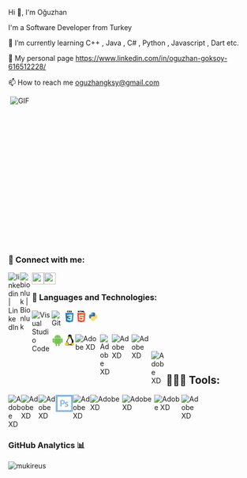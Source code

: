 Hi 👋, I'm Oğuzhan

I'm a Software Developer from Turkey



🌱 I’m currently learning  C++ , Java , C# , Python , Javascript , Dart etc.



📝 My personal page https://www.linkedin.com/in/oguzhan-goksoy-616512228/




📫 How to reach me oguzhangksy@gmail.com

<img align="right" alt="GIF" src="https://github.com/abhisheknaiidu/abhisheknaiidu/blob/master/code.gif?raw=true" width="500" height="320" />



### 📩 Connect with me:

[<img align="left" alt="linkedin | LinkedIn" width="24px" src="https://raw.githubusercontent.com/peterthehan/peterthehan/master/assets/linkedin.svg" />][linkedin]
[<img align="left" alt="bionluk | Bionluk" width="24px" src="https://camo.githubusercontent.com/d8d9b479c7ac8b63d98c203f535295986cbd27e69ea53851ef790dd700b96408/68747470733a2f2f75706c6f61642e77696b696d656469612e6f72672f77696b6970656469612f636f6d6d6f6e732f7468756d622f652f65662f537461636b5f4f766572666c6f775f69636f6e2e7376672f37363870782d537461636b5f4f766572666c6f775f69636f6e2e7376672e706e67" />][bionluk]
[<img align="left" height="24" width="24" src="https://upload.wikimedia.org/wikipedia/commons/a/a5/Instagram_icon.png" />][instagram]
[<img align="left" height="24" width="24" src="https://upload.wikimedia.org/wikipedia/commons/7/7e/Gmail_icon_%282020%29.svg" />][gmail]

<br />

### 🔧 Languages and Technologies:

[<img align="left" alt="Visual Studio Code" width="40px" src="https://cdn.freebiesupply.com/logos/large/2x/java-logo-png-transparent.png" />][vsCode]
[<img align="left" alt="Git" width="24px" src="https://camo.githubusercontent.com/e5f1cbf59a8752f8a31ba28ea3b788daf4c188a84870865acfc16c5567bfd5ce/68747470733a2f2f7365656b6c6f676f2e636f6d2f696d616765732f432f632d73686172702d632d6c6f676f2d303246313737313442412d7365656b6c6f676f2e636f6d2e706e67" />][git]

[<img align="left" alt="Flutter" width="24px" src="https://raw.githubusercontent.com/devicons/devicon/master/icons/css3/css3-original-wordmark.svg" />][flutter]
[<img align="left" alt="Ios" width="24px" src="https://raw.githubusercontent.com/devicons/devicon/master/icons/html5/html5-original-wordmark.svg"/>][ios]
  
[<img align="left" alt="Python" width="24px" src="https://raw.githubusercontent.com/github/explore/cebd63002168a05a6a642f309227eefeccd92950/topics/python/python.png" />][python]

<br>
<br>


[<img align="left" alt="Android" width="24px" src="https://raw.githubusercontent.com/github/explore/80688e429a7d4ef2fca1e82350fe8e3517d3494d/topics/android/android.png" />][android]
[<img align="left" alt="Adobe XD" width="24px" src="https://raw.githubusercontent.com/devicons/devicon/master/icons/linux/linux-original.svg" />][xd]
[<img align="left" alt="Adobe XD" width="50px" src="https://i0.wp.com/teknohisar.com/wp-content/uploads/2017/10/database.png?fit=600%2C315&ssl=1" />][sql]
[<img align="left" alt="Adobe XD" width="24px" src="https://camo.githubusercontent.com/1b8a779f280e099e2d67ab949dad604e25ce0d321e66474c04430201790b3874/68747470733a2f2f7777772e766563746f726c6f676f2e7a6f6e652f6c6f676f732f73716c6974652f73716c6974652d69636f6e2e737667" />][sqllit]
[<img align="left" alt="Adobe XD" width="40px" src="https://logowik.com/content/uploads/images/php.jpg" />][php]
[<img align="left" alt="Adobe XD" width="40px" src="https://image.spreadshirtmedia.net/image-server/v1/designs/178240750,width=300,height=300,backgroundColor=ffffff/penguin.jpg" />][armbian]
<br />
<br>
[<img align="left" alt="Adobe XD" width="30px" src="https://www.epikod.com/wp-content/uploads/2021/03/cpp.png" />][cp]
<br />

## 👩‍💻📱 Tools:
[<img align="left" alt="Adobe XD" width="26px" src="https://camo.githubusercontent.com/9f1816fe8f44878d77803324ce8e3e1c4d2afc4e3f167b237e93848d3597d4fc/68747470733a2f2f75706c6f61642e77696b696d656469612e6f72672f77696b6970656469612f636f6d6d6f6e732f7468756d622f392f39612f56697375616c5f53747564696f5f436f64655f312e33355f69636f6e2e7376672f3130323470782d56697375616c5f53747564696f5f436f64655f312e33355f69636f6e2e7376672e706e67" />][vicual]

[<img align="left" alt="Adobe XD" width="35px" src="https://camo.githubusercontent.com/9197204cb5fe8007252fd5b2b6cc47b9c4318e16836fe645eccd35941b9ecb9c/68747470733a2f2f63646e342e69636f6e66696e6465722e636f6d2f646174612f69636f6e732f6c6f676f732d616e642d6272616e64732f3531322f39315f446973636f72645f6c6f676f5f6c6f676f732d3531322e706e67" />][i]

[<img align="left" alt="Adobe XD" width="35px" src="https://camo.githubusercontent.com/73fdb461f704939668ec688c0e78b801cd5dd742c77e19b0bcc4284be5137158/68747470733a2f2f63646e2e6272616e64666f6c6465722e696f2f35483434324f33572f61732f706c3534366a2d376c65387a6b2d346e7a7a73312f536c61636b5f4d61726b5f5765622e706e67" />][ii]

[<img align="left" alt="Adobe XD" width="35px" src="https://raw.githubusercontent.com/devicons/devicon/master/icons/photoshop/photoshop-line.svg" />][iii]

[<img align="left" alt="Adobe XD" width="35px" src="https://camo.githubusercontent.com/5da402096f63fafffd2d8afacdecf0029aa989c899149f9836c135ab3d130a6d/68747470733a2f2f63646e2e69636f6e73636f75742e636f6d2f69636f6e2f667265652f706e672d3531322f7472656c6c6f2d362d3536393339352e706e67" />][iiii]

[<img align="left" alt="Adobe XD" width="65px" src="https://www.vincenzoracca.com/images/spring.png" />][iiiii]

[<img align="left" alt="Adobe XD" width="65px" src="https://robertkaramagi.files.wordpress.com/2018/10/android-studio1.jpg?w=300&h=225" />][iiiiii]

[<img align="left" alt="Adobe XD" width="55px" src="https://www.apmmusic.com/sites/default/files/styles/blog/public/images/blog/blog_unity.jpg?itok=hlW02Twf" />][iiiiiii]

[<img align="left" alt="Adobe XD" width="35px" src="https://play-lh.googleusercontent.com/s-V-4IgEcMbk1ZpEYVzwxW9_wUP-W5hPlG31vlKIPyjPzVkHb9FaqLLxLkLfMwWXnZ0=s180" />][iiiiiiii]






<br />
<br />
<br />
<br />



### GitHub Analytics 📊

  <img height="180em" align="left" src="https://github-readme-stats.vercel.app/api/top-langs?username=IbrahimTalha0&show_icons=true&locale=en&layout=compact&langs_count=8&theme=radical" alt="mukireus"/>
</a>

<br />
<br />

[instagram]: https://www.instagram.com/oguzhan_goksoy
[bionluk]: https://stackoverflow.com/users/17634212
[linkedin]: https://www.linkedin.com/in/oguzhan-goksoy-616512228/
[medium]: https://demiribrahimtalha.medium.com/
[gmail]: mailto:oguzhangksy@gmail.com
[flutter]: https://www.w3schools.com/css/
[vsCode]: https://www.java.com/tr/download/help/whatis_java.html
[git]: https://docs.microsoft.com/en-us/dotnet/csharp/
[android]: https://www.android.com/intl/tr_tr/
[php]: https://www.php.net/
[armbian]: https://www.armbian.com/

[python]: https://www.python.org/
[ios]: https://www.w3.org/html/
[xd]: https://www.linux.org/
[cp]: https://www.cplusplus.com/
[sql]: https://www.microsoft.com/tr-tr/sql-server 
[sqllit]: https://www.sqlite.org/
[vicual]: https://code.visualstudio.com/
[i]: https://discord.com/
[ii]: https://slack.com/intl/en-tr/
[iii]: https://www.photoshop.com/en
[iiii]: https://trello.com/en
[iiiii]: https://spring.io/
[iiiiii]: https://developer.android.com/studio
[iiiiiii]: https://unity.com/
[iiiiiiii]: https://www.thingiverse.com/gfdsal09/designs


